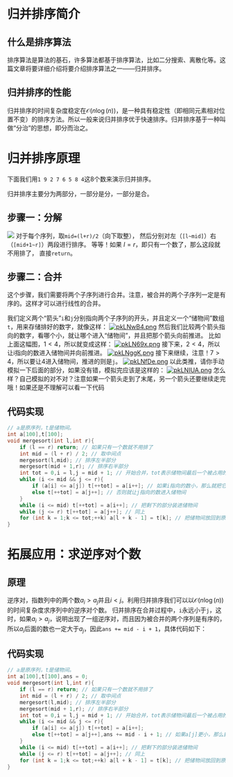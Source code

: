 # 归并排序简介

## 什么是排序算法

排序算法是算法的基石，许多算法都基于排序算法，比如二分搜索、离散化等。这篇文章将要详细介绍将要介绍排序算法之一——归并排序。

## 归并排序的性能

归并排序的时间复杂度稳定在$\mathcal{O}(n \log(n))$，是一种具有稳定性（即相同元素相对位置不变）的排序方法。所以一般来说归并排序优于快速排序。归并排序基于一种叫做“分治”的思想，即分而治之。

# 归并排序原理

下面我们用`1 9 2 7 6 5 8 4`这8个数来演示归并排序。

归并排序主要分为两部分，一部分是分，一部分是合。

## 步骤一：分解

![](https://s21.ax1x.com/2024/07/29/pkLkTEj.png)
对于每个序列，取`mid=(l+r)/2`（向下取整），  然后分别对左（`[l~mid]`）右（`[mid+1~r]`）两段进行排序。
等等！如果 $l = r$，即只有一个数了，那么这段就不用排了， 直接`return`。
## 步骤二：合并
这个步骤，我们需要将两个子序列进行合并。注意，被合并的两个子序列一定是有序的。这样才可以进行线性的合并。

我们定义两个“箭头”`i`和`j`分别指向两个子序列的开头，并且定义一个“储物间”数组`t`，用来存储排好的数字，就像这样：
[![pkLNwB4.png](https://s21.ax1x.com/2024/07/29/pkLNwB4.png)](https://imgse.com/i/pkLNwB4)
然后我们比较两个箭头指向的数字，看哪个小，就让哪个进入“储物间”，并且把那个箭头向前推进。
比如上面这幅图，$1 < 4$，所以就变成这样：
[![pkLN69x.png](https://s21.ax1x.com/2024/07/29/pkLN69x.png)](https://imgse.com/i/pkLN69x)
接下来，$2 < 4$，所以让i指向的数进入储物间并向前推进。
[![pkLNggK.png](https://s21.ax1x.com/2024/07/29/pkLNggK.png)](https://imgse.com/i/pkLNggK)
接下来继续，注意！$7 > 4$，所以要让4进入储物间，推进的则是`j`。
[![pkLNfDe.png](https://s21.ax1x.com/2024/07/29/pkLNfDe.png)](https://imgse.com/i/pkLNfDe)
以此类推，请你手动模拟一下后面的部分，如果没有错，模拟完应该是这样的：
[![pkLNIUA.png](https://s21.ax1x.com/2024/07/29/pkLNIUA.png)](https://imgse.com/i/pkLNIUA)
怎么样？自己模拟的对不对？注意如果一个箭头走到了末尾，另一个箭头还要继续走完哦！如果还是不理解可以看一下代码
## 代码实现

```cpp
// a是原序列，t是储物间。
int a[100],t[100];
void mergesort(int l,int r){
    if (l == r) return; // 如果只有一个数就不用排了
    int mid = (l + r) / 2; // 取中间点
    mergesort(l,mid); // 排序左半部分
    mergesort(mid + 1,r); // 排序右半部分
    int tot = 0,i = l,j = mid + 1; // 开始合并，tot表示储物间最后一个被占用的位置
    while (i <= mid && j <= r){
        if (a[i] <= a[j]) t[++tot] = a[i++]; // 如果i指向的数小，那么就把它放入储物间
        else t[++tot] = a[j++]; // 否则就让j指向的数进入储物间
    }
    while (i <= mid) t[++tot] = a[i++]; // 把剩下的部分装进储物间
    while (j <= r) t[++tot] = a[j++]; // 同上
    for (int k = 1;k <= tot;++k) a[l + k - 1] = t[k]; // 把储物间放回到原序列
}
```

# 拓展应用：求逆序对个数
## 原理
逆序对，指数列中的两个数$a_i > a_j$并且$i < j$。利用归并排序我们可以以$\mathcal{O}(n \log(n))$的时间复杂度求序列中的逆序对个数。
归并排序在合并过程中，`i`永远小于`j`，这时，如果$a_i > a_j$，说明出现了一组逆序对，而且因为被合并的两个序列是有序的，所以$a_i$后面的数也一定大于$a_j$，因此`ans += mid - i + 1`，具体代码如下：
## 代码实现
```cpp
// a是原序列，t是储物间。
int a[100],t[100],ans = 0;
void mergesort(int l,int r){
    if (l == r) return; // 如果只有一个数就不用排了
    int mid = (l + r) / 2; // 取中间点
    mergesort(l,mid); // 排序左半部分
    mergesort(mid + 1,r); // 排序右半部分
    int tot = 0,i = l,j = mid + 1; // 开始合并，tot表示储物间最后一个被占用的位置
    while (i <= mid && j <= r){
        if (a[i] <= a[j]) t[++tot] = a[i++]; 
        else t[++tot] = a[j++],ans += mid - i + 1; // 如果a[j]更小，那么就是发现了逆序对
    }
    while (i <= mid) t[++tot] = a[i++]; // 把剩下的部分装进储物间
    while (j <= r) t[++tot] = a[j++]; // 同上
    for (int k = 1;k <= tot;++k) a[l + k - 1] = t[k]; // 把储物间放回到原序列
}
```
